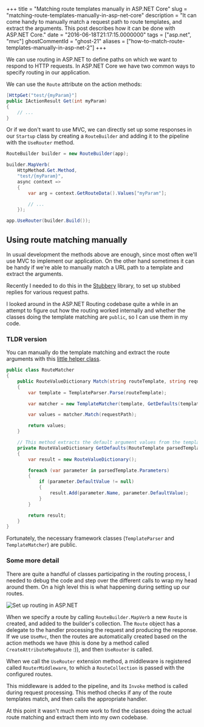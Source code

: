 +++
title = "Matching route templates manually in ASP.NET Core"
slug = "matching-route-templates-manually-in-asp-net-core"
description = "It can come handy to manually match a request path to route templates, and extract the arguments. This post describes how it can be done with ASP.NET Core."
date = "2016-06-18T21:17:15.0000000"
tags = ["asp.net", "mvc"]
ghostCommentId = "ghost-21"
aliases = ["how-to-match-route-templates-manually-in-asp-net-2"]
+++

We can use routing in ASP.NET to define paths on which we want to respond to HTTP requests. In ASP.NET Core we have two common ways to specify routing in our application.

We can use the `Route` attribute on the action methods:

```csharp
[HttpGet("test/{myParam}"]
public IActionResult Get(int myParam)
{
    // ...
}
```

Or if we don't want to use MVC, we can directly set up some responses in our `Startup` class by creating a `RouteBuilder` and adding it to the pipeline with the `UseRouter` method.

```csharp
RouteBuilder builder = new RouteBuilder(app);

builder.MapVerb(
    HttpMethod.Get.Method,
    "test/{myParam}",
    async context =>
    {
        var arg = context.GetRouteData().Values["myParam"];

        // ...
    });

app.UseRouter(builder.Build());
```

## Using route matching manually

In usual development the methods above are enough, since most often we'll use MVC to implement our application. On the other hand sometimes it can be handy if we're able to manually match a URL path to a template and extract the arguments.

Recently I needed to do this in the [Stubbery](https://github.com/markvincze/Stubbery) library, to set up stubbed replies for various request paths.

I looked around in the ASP.NET Routing codebase quite a while in an attempt to figure out how the routing worked internally and whether the classes doing the template matching are  `public`, so I can use them in my code.

### TLDR version

You can manually do the template matching and extract the route arguments with this [little helper class](https://github.com/markvincze/Stubbery/blob/master/src/Stubbery/RequestMatching/RouteMatcher.cs).

```csharp
public class RouteMatcher
{
    public RouteValueDictionary Match(string routeTemplate, string requestPath)
    {
        var template = TemplateParser.Parse(routeTemplate);

        var matcher = new TemplateMatcher(template, GetDefaults(template));

        var values = matcher.Match(requestPath);

        return values;
    }

    // This method extracts the default argument values from the template.
    private RouteValueDictionary GetDefaults(RouteTemplate parsedTemplate)
    {
        var result = new RouteValueDictionary();

        foreach (var parameter in parsedTemplate.Parameters)
        {
            if (parameter.DefaultValue != null)
            {
                result.Add(parameter.Name, parameter.DefaultValue);
            }
        }

        return result;
    }
}
```

Fortunately, the necessary framework classes (`TemplateParser` and `TemplateMatcher`) are public.

### Some more detail

There are quite a handful of classes participating in the routing process, I needed to debug the code and step over the different calls to wrap my head around them. On a high level this is what happening during setting up our routes.

![Set up routing in ASP.NET](/images/2016/06/aspnet-routing.png)

When we specify a route by calling `RouteBuilder.MapVerb` a new `Route` is created, and added to the builder's collection. The `Route` object has a delegate to the handler processing the request and producing the response.
If we use `UseMvc`, then the routes are automatically created based on the action methods we have (this is done by a method called `CreateAttributeMegaRoute` :)), and then `UseRouter` is called.
  
When we call the `UseRouter` extension method, a middleware is registered called `RouterMiddleware`, to which a `RouteCollection` is passed with the configured routes.

This middleware is added to the pipeline, and its `Invoke` method is called during request processing. This method checks if any of the route templates match, and then calls the appropriate handler.

At this point it wasn't much more work to find the classes doing the actual route matching and extract them into my own codebase.
